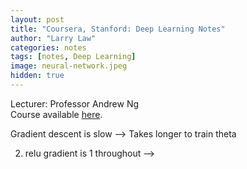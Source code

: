 ```yaml
---
layout: post
title: "Coursera, Stanford: Deep Learning Notes"
author: "Larry Law"
categories: notes
tags: [notes, Deep Learning]
image: neural-network.jpeg
hidden: true
---
```

Lecturer: Professor Andrew Ng <br>
Course available [here](https://www.coursera.org/specializations/deep-learning).


<!-- ## Table of Contents
Week 1:

1. Rectify: Taking a max of 0 which is why you get a function shape like this
2. Online advertising: lucrative app
3. Why sigmoid over relu? 
   1. Gradient for sigmoid is very small when x >> 0 --> Gradient descent is slow --> Takes longer to train theta
   2. relu gradient is 1 throughout -->